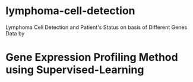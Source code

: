 # lymphoma-cell-detection
Lymphoma Cell Detection and Patient's Status on basis of Different Genes Data by
# Gene Expression Profiling Method using Supervised-Learning
